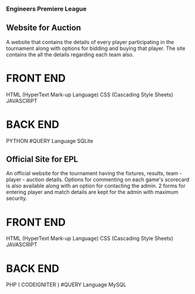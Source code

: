 ### Engineers Premiere League

## Website for Auction

A website that contains the details of every player participating in the tournament along with options for
bidding and buying that player. The site contains the all the details regarding each team also.

# FRONT END 
 HTML (HyperText Mark-up Language)
 CSS (Cascading Style Sheets)
 JAVASCRIPT
# BACK END
 PYTHON
#QUERY Language
 SQLite 


## Official Site for EPL

An official website for the tournament having the fixtures, results, team - player - auction details. 
Options for commenting on each game's scorecard is also available along with an option for contacting the admin.
2 forms for entering player and match details are kept for the admin with maximum security.

# FRONT END 
 HTML (HyperText Mark-up Language)
 CSS (Cascading Style Sheets)
 JAVASCRIPT
# BACK END
 PHP ( CODEIGNITER )
#QUERY Language
 MySQL